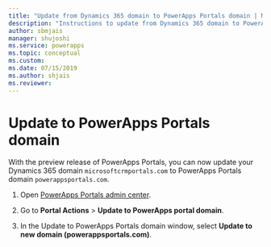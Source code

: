 ```yaml
---
title: "Update from Dynamics 365 domain to PowerApps Portals domain | MicrosoftDocs"
description: "Instructions to update from Dynamics 365 domain to PowerApps Portals domain."
author: sbmjais
manager: shujoshi
ms.service: powerapps
ms.topic: conceptual
ms.custom: 
ms.date: 07/15/2019
ms.author: shjais
ms.reviewer:
---
```


# Update to PowerApps Portals domain

With the preview release of PowerApps Portals, you can now update your Dynamics 365 domain `microsoftcrmportals.com` to PowerApps Portals domain `powerappsportals.com`.

1. Open [PowerApps Portals admin center](admin-overview.md).

2. Go to **Portal Actions** > **Update to PowerApps portal domain**.

3. In the Update to PowerApps Portals domain window, select **Update to new domain (powerappsportals.com)**.